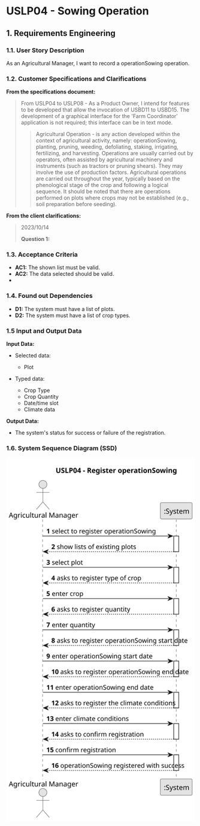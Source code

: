 # USLP04 - Sowing Operation

## 1. Requirements Engineering

### 1.1. User Story Description

As an Agricultural Manager, I want to record a operationSowing operation.

### 1.2. Customer Specifications and Clarifications

**From the specifications document:**

> From USLP04 to USLP08 - As a Product Owner, I intend for features to be developed that allow the invocation of USBD11 to USBD15. The development of a graphical interface for the 'Farm Coordinator' application is not required; this interface can be in text mode.
>> Agricultural Operation - is any action developed within the context of agricultural activity, namely: operationSowing, planting, pruning, weeding, defoliating, staking, irrigating, fertilizing, and harvesting. Operations are usually carried out by operators, often assisted by agricultural machinery and instruments (such as tractors or pruning shears). They may involve the use of production factors. Agricultural operations are carried out throughout the year, typically based on the phenological stage of the crop and following a logical sequence. It should be noted that there are operations performed on plots where crops may not be established (e.g., soil preparation before seeding).

**From the client clarifications:**

> 2023/10/14
>
> **Question 1:** 

### 1.3. Acceptance Criteria

* **AC1:** The shown list must be valid.
* **AC2:** The data selected should be valid.
* 

### 1.4. Found out Dependencies

* **D1:** The system must have a list of plots.
* **D2:** The system must have a list of crop types.

### 1.5 Input and Output Data

**Input Data:**

* Selected data:
    * Plot

* Typed data:
    * Crop Type
    * Crop Quantity
    * Date/time slot
    * Climate data

**Output Data:**

* The system's status for success or failure of the registration.

### 1.6. System Sequence Diagram (SSD)

![uslp04-system-sequence-diagram.svg](svg%2Fuslp04-system-sequence-diagram.svg)
